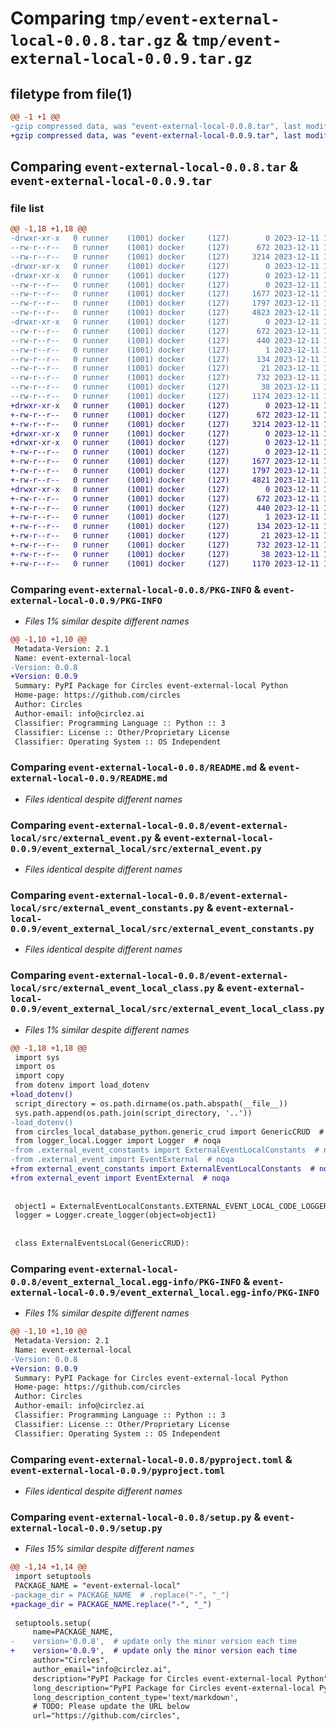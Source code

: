 # Comparing `tmp/event-external-local-0.0.8.tar.gz` & `tmp/event-external-local-0.0.9.tar.gz`

## filetype from file(1)

```diff
@@ -1 +1 @@
-gzip compressed data, was "event-external-local-0.0.8.tar", last modified: Mon Dec 11 11:51:48 2023, max compression
+gzip compressed data, was "event-external-local-0.0.9.tar", last modified: Mon Dec 11 14:03:44 2023, max compression
```

## Comparing `event-external-local-0.0.8.tar` & `event-external-local-0.0.9.tar`

### file list

```diff
@@ -1,18 +1,18 @@
-drwxr-xr-x   0 runner    (1001) docker     (127)        0 2023-12-11 11:51:48.848183 event-external-local-0.0.8/
--rw-r--r--   0 runner    (1001) docker     (127)      672 2023-12-11 11:51:48.848183 event-external-local-0.0.8/PKG-INFO
--rw-r--r--   0 runner    (1001) docker     (127)     3214 2023-12-11 11:51:31.000000 event-external-local-0.0.8/README.md
-drwxr-xr-x   0 runner    (1001) docker     (127)        0 2023-12-11 11:51:48.844183 event-external-local-0.0.8/event-external-local/
-drwxr-xr-x   0 runner    (1001) docker     (127)        0 2023-12-11 11:51:48.844183 event-external-local-0.0.8/event-external-local/src/
--rw-r--r--   0 runner    (1001) docker     (127)        0 2023-12-11 11:51:31.000000 event-external-local-0.0.8/event-external-local/src/__init__.py
--rw-r--r--   0 runner    (1001) docker     (127)     1677 2023-12-11 11:51:31.000000 event-external-local-0.0.8/event-external-local/src/external_event.py
--rw-r--r--   0 runner    (1001) docker     (127)     1797 2023-12-11 11:51:31.000000 event-external-local-0.0.8/event-external-local/src/external_event_constants.py
--rw-r--r--   0 runner    (1001) docker     (127)     4823 2023-12-11 11:51:31.000000 event-external-local-0.0.8/event-external-local/src/external_event_local_class.py
-drwxr-xr-x   0 runner    (1001) docker     (127)        0 2023-12-11 11:51:48.848183 event-external-local-0.0.8/event_external_local.egg-info/
--rw-r--r--   0 runner    (1001) docker     (127)      672 2023-12-11 11:51:48.000000 event-external-local-0.0.8/event_external_local.egg-info/PKG-INFO
--rw-r--r--   0 runner    (1001) docker     (127)      440 2023-12-11 11:51:48.000000 event-external-local-0.0.8/event_external_local.egg-info/SOURCES.txt
--rw-r--r--   0 runner    (1001) docker     (127)        1 2023-12-11 11:51:48.000000 event-external-local-0.0.8/event_external_local.egg-info/dependency_links.txt
--rw-r--r--   0 runner    (1001) docker     (127)      134 2023-12-11 11:51:48.000000 event-external-local-0.0.8/event_external_local.egg-info/requires.txt
--rw-r--r--   0 runner    (1001) docker     (127)       21 2023-12-11 11:51:48.000000 event-external-local-0.0.8/event_external_local.egg-info/top_level.txt
--rw-r--r--   0 runner    (1001) docker     (127)      732 2023-12-11 11:51:31.000000 event-external-local-0.0.8/pyproject.toml
--rw-r--r--   0 runner    (1001) docker     (127)       38 2023-12-11 11:51:48.848183 event-external-local-0.0.8/setup.cfg
--rw-r--r--   0 runner    (1001) docker     (127)     1174 2023-12-11 11:51:31.000000 event-external-local-0.0.8/setup.py
+drwxr-xr-x   0 runner    (1001) docker     (127)        0 2023-12-11 14:03:44.241195 event-external-local-0.0.9/
+-rw-r--r--   0 runner    (1001) docker     (127)      672 2023-12-11 14:03:44.237195 event-external-local-0.0.9/PKG-INFO
+-rw-r--r--   0 runner    (1001) docker     (127)     3214 2023-12-11 14:03:21.000000 event-external-local-0.0.9/README.md
+drwxr-xr-x   0 runner    (1001) docker     (127)        0 2023-12-11 14:03:44.233195 event-external-local-0.0.9/event_external_local/
+drwxr-xr-x   0 runner    (1001) docker     (127)        0 2023-12-11 14:03:44.237195 event-external-local-0.0.9/event_external_local/src/
+-rw-r--r--   0 runner    (1001) docker     (127)        0 2023-12-11 14:03:21.000000 event-external-local-0.0.9/event_external_local/src/__init__.py
+-rw-r--r--   0 runner    (1001) docker     (127)     1677 2023-12-11 14:03:21.000000 event-external-local-0.0.9/event_external_local/src/external_event.py
+-rw-r--r--   0 runner    (1001) docker     (127)     1797 2023-12-11 14:03:21.000000 event-external-local-0.0.9/event_external_local/src/external_event_constants.py
+-rw-r--r--   0 runner    (1001) docker     (127)     4821 2023-12-11 14:03:21.000000 event-external-local-0.0.9/event_external_local/src/external_event_local_class.py
+drwxr-xr-x   0 runner    (1001) docker     (127)        0 2023-12-11 14:03:44.237195 event-external-local-0.0.9/event_external_local.egg-info/
+-rw-r--r--   0 runner    (1001) docker     (127)      672 2023-12-11 14:03:44.000000 event-external-local-0.0.9/event_external_local.egg-info/PKG-INFO
+-rw-r--r--   0 runner    (1001) docker     (127)      440 2023-12-11 14:03:44.000000 event-external-local-0.0.9/event_external_local.egg-info/SOURCES.txt
+-rw-r--r--   0 runner    (1001) docker     (127)        1 2023-12-11 14:03:44.000000 event-external-local-0.0.9/event_external_local.egg-info/dependency_links.txt
+-rw-r--r--   0 runner    (1001) docker     (127)      134 2023-12-11 14:03:44.000000 event-external-local-0.0.9/event_external_local.egg-info/requires.txt
+-rw-r--r--   0 runner    (1001) docker     (127)       21 2023-12-11 14:03:44.000000 event-external-local-0.0.9/event_external_local.egg-info/top_level.txt
+-rw-r--r--   0 runner    (1001) docker     (127)      732 2023-12-11 14:03:21.000000 event-external-local-0.0.9/pyproject.toml
+-rw-r--r--   0 runner    (1001) docker     (127)       38 2023-12-11 14:03:44.241195 event-external-local-0.0.9/setup.cfg
+-rw-r--r--   0 runner    (1001) docker     (127)     1170 2023-12-11 14:03:21.000000 event-external-local-0.0.9/setup.py
```

### Comparing `event-external-local-0.0.8/PKG-INFO` & `event-external-local-0.0.9/PKG-INFO`

 * *Files 1% similar despite different names*

```diff
@@ -1,10 +1,10 @@
 Metadata-Version: 2.1
 Name: event-external-local
-Version: 0.0.8
+Version: 0.0.9
 Summary: PyPI Package for Circles event-external-local Python
 Home-page: https://github.com/circles
 Author: Circles
 Author-email: info@circlez.ai
 Classifier: Programming Language :: Python :: 3
 Classifier: License :: Other/Proprietary License
 Classifier: Operating System :: OS Independent
```

### Comparing `event-external-local-0.0.8/README.md` & `event-external-local-0.0.9/README.md`

 * *Files identical despite different names*

### Comparing `event-external-local-0.0.8/event-external-local/src/external_event.py` & `event-external-local-0.0.9/event_external_local/src/external_event.py`

 * *Files identical despite different names*

### Comparing `event-external-local-0.0.8/event-external-local/src/external_event_constants.py` & `event-external-local-0.0.9/event_external_local/src/external_event_constants.py`

 * *Files identical despite different names*

### Comparing `event-external-local-0.0.8/event-external-local/src/external_event_local_class.py` & `event-external-local-0.0.9/event_external_local/src/external_event_local_class.py`

 * *Files 1% similar despite different names*

```diff
@@ -1,18 +1,18 @@
 import sys
 import os
 import copy
 from dotenv import load_dotenv
+load_dotenv()
 script_directory = os.path.dirname(os.path.abspath(__file__))
 sys.path.append(os.path.join(script_directory, '..'))
-load_dotenv()
 from circles_local_database_python.generic_crud import GenericCRUD  # noqa
 from logger_local.Logger import Logger  # noqa
-from .external_event_constants import ExternalEventLocalConstants  # noqa
-from .external_event import EventExternal  # noqa
+from external_event_constants import ExternalEventLocalConstants  # noqa
+from external_event import EventExternal  # noqa
 
 
 object1 = ExternalEventLocalConstants.EXTERNAL_EVENT_LOCAL_CODE_LOGGER_OBJECT
 logger = Logger.create_logger(object=object1)
 
 
 class ExternalEventsLocal(GenericCRUD):
```

### Comparing `event-external-local-0.0.8/event_external_local.egg-info/PKG-INFO` & `event-external-local-0.0.9/event_external_local.egg-info/PKG-INFO`

 * *Files 1% similar despite different names*

```diff
@@ -1,10 +1,10 @@
 Metadata-Version: 2.1
 Name: event-external-local
-Version: 0.0.8
+Version: 0.0.9
 Summary: PyPI Package for Circles event-external-local Python
 Home-page: https://github.com/circles
 Author: Circles
 Author-email: info@circlez.ai
 Classifier: Programming Language :: Python :: 3
 Classifier: License :: Other/Proprietary License
 Classifier: Operating System :: OS Independent
```

### Comparing `event-external-local-0.0.8/pyproject.toml` & `event-external-local-0.0.9/pyproject.toml`

 * *Files identical despite different names*

### Comparing `event-external-local-0.0.8/setup.py` & `event-external-local-0.0.9/setup.py`

 * *Files 15% similar despite different names*

```diff
@@ -1,14 +1,14 @@
 import setuptools
 PACKAGE_NAME = "event-external-local"
-package_dir = PACKAGE_NAME  # .replace("-", "_")
+package_dir = PACKAGE_NAME.replace("-", "_")
 
 setuptools.setup(
     name=PACKAGE_NAME,
-    version='0.0.8',  # update only the minor version each time
+    version='0.0.9',  # update only the minor version each time
     author="Circles",
     author_email="info@circlez.ai",
     description="PyPI Package for Circles event-external-local Python",
     long_description="PyPI Package for Circles event-external-local Python",
     long_description_content_type='text/markdown',
     # TODO: Please update the URL below
     url="https://github.com/circles",
```


